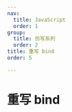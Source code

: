 ```yaml
---
nav:
  title: JavaScript
  order: 1
group:
  title: 仿写系列
  order: 2
title: 重写 bind
order: 5

---
```


# 重写 bind

